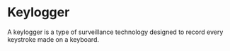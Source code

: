 # Keylogger
A keylogger is a type of surveillance technology designed to record every keystroke made on a keyboard.
